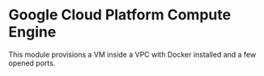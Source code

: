 # Google Cloud Platform Compute Engine

This module provisions a VM inside a VPC with Docker installed and a few opened ports. 



